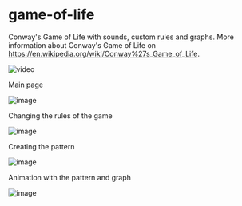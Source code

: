 # game-of-life
Conway's Game of Life with sounds, custom rules and graphs. More information about Conway's Game of Life on https://en.wikipedia.org/wiki/Conway%27s_Game_of_Life.

![video](https://user-images.githubusercontent.com/34790158/165747800-71511bb0-245f-4f40-ac84-89fb80383ab9.gif)

Main page

![image](https://user-images.githubusercontent.com/34790158/165747119-38ab26c3-318b-4159-86c7-41029fd4a829.png)

Changing the rules of the game

![image](https://user-images.githubusercontent.com/34790158/165747514-0b0a2322-13e0-4843-8a19-1e58ec447b99.png)

Creating the pattern

![image](https://user-images.githubusercontent.com/34790158/165747613-3b942021-7399-4735-a5e3-3611a8d39590.png)

Animation with the pattern and graph

![image](https://user-images.githubusercontent.com/34790158/165747697-1a8c4e44-2395-4319-8371-7512192121e6.png)

